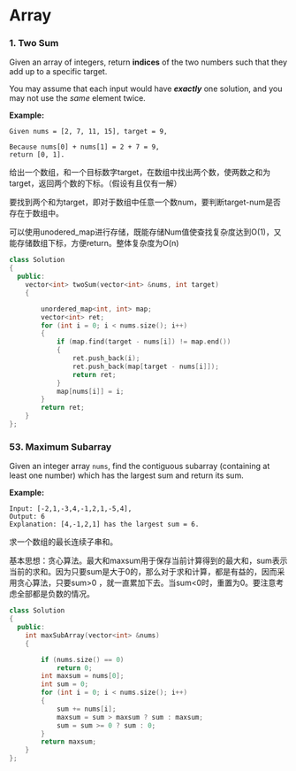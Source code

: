 # Array

###  1. Two Sum

Given an array of integers, return **indices** of the two numbers such that they add up to a specific target.

You may assume that each input would have _**exactly**_ one solution, and you may not use the _same_ element twice.

**Example:**

```text
Given nums = [2, 7, 11, 15], target = 9,

Because nums[0] + nums[1] = 2 + 7 = 9,
return [0, 1].
```

给出一个数组，和一个目标数字target，在数组中找出两个数，使两数之和为target，返回两个数的下标。（假设有且仅有一解）

要找到两个和为target，即对于数组中任意一个数num，要判断target-num是否存在于数组中。

可以使用unodered\_map进行存储，既能存储Num值使查找复杂度达到O\(1\)，又能存储数组下标，方便return。整体复杂度为O\(n\)

```cpp
class Solution
{
  public:
	vector<int> twoSum(vector<int> &nums, int target)
	{

		unordered_map<int, int> map;
		vector<int> ret;
		for (int i = 0; i < nums.size(); i++)
		{
			if (map.find(target - nums[i]) != map.end())
			{
				ret.push_back(i);
				ret.push_back(map[target - nums[i]]);
				return ret;
			}
			map[nums[i]] = i;
		}
		return ret;
	}
};
```

###  53. Maximum Subarray

Given an integer array `nums`, find the contiguous subarray \(containing at least one number\) which has the largest sum and return its sum.

**Example:**

```text
Input: [-2,1,-3,4,-1,2,1,-5,4],
Output: 6
Explanation: [4,-1,2,1] has the largest sum = 6.
```

求一个数组的最长连续子串和。

基本思想：贪心算法。最大和maxsum用于保存当前计算得到的最大和，sum表示当前的求和。因为只要sum是大于0的，那么对于求和计算，都是有益的，因而采用贪心算法，只要sum&gt;0 ，就一直累加下去。当sum&lt;0时，重置为0。要注意考虑全部都是负数的情况。

```cpp
class Solution
{
  public:
	int maxSubArray(vector<int> &nums)
	{

		if (nums.size() == 0)
			return 0;
		int maxsum = nums[0];
		int sum = 0;
		for (int i = 0; i < nums.size(); i++)
		{
			sum += nums[i];
			maxsum = sum > maxsum ? sum : maxsum;
			sum = sum >= 0 ? sum : 0;
		}
		return maxsum;
	}
};
```

